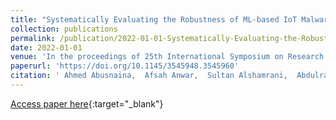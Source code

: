 ```yaml
---
title: "Systematically Evaluating the Robustness of ML-based IoT Malware Detection Systems"
collection: publications
permalink: /publication/2022-01-01-Systematically-Evaluating-the-Robustness-of-ML-based-IoT-Malware-Detection-Systems
date: 2022-01-01
venue: 'In the proceedings of 25th International Symposium on Research in Attacks, Intrusions and Defenses, RAID 2022, Limassol, Cyprus, October 26-28, 2022'
paperurl: 'https://doi.org/10.1145/3545948.3545960'
citation: ' Ahmed Abusnaina,  Afsah Anwar,  Sultan Alshamrani,  Abdulrahman Alabduljabbar,  RhongHo Jang,  DaeHun Nyang,  David Mohaisen, &quot;Systematically Evaluating the Robustness of ML-based IoT Malware Detection Systems.&quot; In the proceedings of 25th International Symposium on Research in Attacks, Intrusions and Defenses, RAID 2022, Limassol, Cyprus, October 26-28, 2022, 2022.'
---
```

[Access paper here](https://doi.org/10.1145/3545948.3545960){:target="_blank"}

